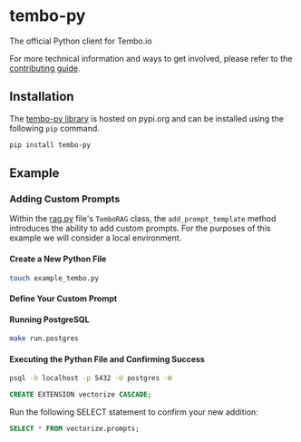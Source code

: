 # tembo-py

The official Python client for Tembo.io

For more technical information and ways to get involved, please refer to the [contributing guide](./CONTRIBUTING.md).

## Installation

The [tembo-py library](https://pypi.org/project/tembo-py/) is hosted on pypi.org and can be installed using the following `pip` command.

```bash
pip install tembo-py
```

## Example

### Adding Custom Prompts

Within the [rag.py](./tembo_py/rag.py) file's `TemboRAG` class, the `add_prompt_template` method introduces the ability to add custom prompts.
For the purposes of this example we will consider a local environment.

#### Create a New Python File

```bash
touch example_tembo.py
```

#### Define Your Custom Prompt



#### Running PostgreSQL

```bash
make run.postgres
```

#### Executing the Python File and Confirming Success

```bash
psql -h localhost -p 5432 -U postgres -W
```

```sql
CREATE EXTENSION vectorize CASCADE;
```

Run the following SELECT statement to confirm your new addition:

```sql
SELECT * FROM vectorize.prompts;
```


